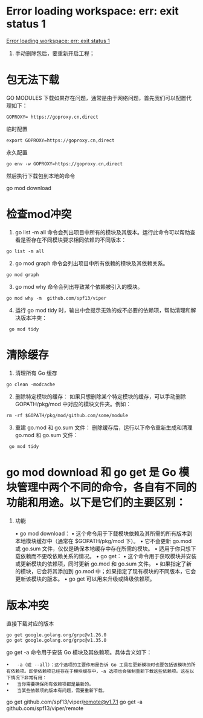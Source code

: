 # Error loading workspace: err: exit status 1
[Error loading workspace: err: exit status 1](https://stackoverflow.com/questions/67800641/error-loading-workspace-err-exit-status-1-stderr-go-updates-to-go-sum-neede)

1. 手动删除包后，要重新开启工程；



# 包无法下载
GO MODULES 下载如果存在问题，通常是由于网络问题，首先我们可以配置代理如下：
```
GOPROXY= https://goproxy.cn,direct
```


临时配置
```
export GOPROXY=https://goproxy.cn,direct
```


永久配置
```
go env -w GOPROXY=https://goproxy.cn,direct
```


然后执行下载包到本地的命令

go mod download

# 检查mod冲突
1. go list -m all 命令会列出项目中所有的模块及其版本。运行此命令可以帮助查看是否存在不同模块要求相同依赖的不同版本：
```
go list -m all
```

2. go mod graph 命令会列出项目中所有依赖的模块及其依赖关系。
```
go mod graph
```

3. go mod why 命令会列出导致某个依赖被引入的模块。
```
go mod why -m  github.com/spf13/viper
```

4. 运行 go mod tidy 时，输出中会提示无效的或不必要的依赖项，帮助清理和解决版本冲突：
```
 go mod tidy
```
# 清除缓存
1. 清理所有 Go 缓存
```
go clean -modcache
```

2. 删除特定模块的缓存：
如果只想删除某个特定模块的缓存，可以手动删除 GOPATH/pkg/mod 中对应的模块文件夹。例如：
```
rm -rf $GOPATH/pkg/mod/github.com/some/module
```

3. 重建 go.mod 和 go.sum 文件：
删除缓存后，运行以下命令重新生成和清理 go.mod 和 go.sum 文件：

```
 go mod tidy
```
# go mod download 和 go get 是 Go 模块管理中两个不同的命令，各自有不同的功能和用途。以下是它们的主要区别：

1. 功能

   •	go mod download：
   •	这个命令用于下载模块依赖及其所需的所有版本到本地模块缓存中（通常在 $GOPATH/pkg/mod 下）。
   •	它不会更新 go.mod 或 go.sum 文件，仅仅是确保本地缓存中存在所需的模块。
   •	适用于你只想下载依赖而不更改依赖关系的情况。
   •	go get：
   •	这个命令用于获取模块并安装或更新模块的依赖项，同时更新 go.mod 和 go.sum 文件。
   •	如果指定了新的模块，它会将其添加到 go.mod 中；如果指定了现有模块的不同版本，它会更新该模块的版本。
   •	go get 可以用来升级或降级依赖项。


# 版本冲突
直接下载对应的版本
```
go get google.golang.org/grpc@v1.26.0
go get google.golang.org/grpc@v1.35.0
```

go get -a 命令用于安装 Go 模块及其依赖项。具体含义如下：

	•	-a（或 --all）：这个选项的主要作用是告诉 Go 工具在更新模块时也要包括该模块的所有依赖项。即使依赖项已经存在于模块缓存中，-a 选项也会强制重新下载这些依赖项。这在以下情况下非常有用：
	•	当你需要确保所有依赖项都是最新的。
	•	当某些依赖项的版本有问题，需要重新下载。


go get github.com/spf13/viper/remote@v1.7.1
go get -a github.com/spf13/viper/remote
